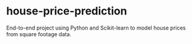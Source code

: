 # house-price-prediction
End-to-end project using Python and Scikit-learn to model house prices from square footage data.
